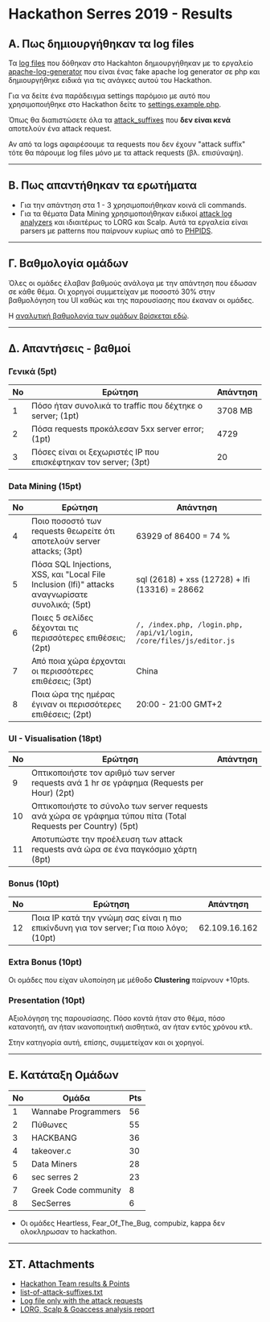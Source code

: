 # Hackathon Serres 2019 - Results

## Α. Πως δημιουργήθηκαν τα log files

Τα [log files](https://github.com/serrestech/hackathon/tree/topic/daily-logs.zip) που δόθηκαν στο Hackahton δημιουργήθηκαν με το εργαλείο [apache-log-generator](https://github.com/theodorosploumis/apache-log-generator) που είναι ένας fake apache log generator σε php και δημιουργήθηκε ειδικά για τις ανάγκες αυτού του Hackathon. 

Για να δείτε ένα παράδειγμα settings παρόμοιο με αυτό που χρησιμοποιήθηκε στο Hackathon δείτε το [settings.example.php](https://github.com/theodorosploumis/apache-log-generator/blob/master/settings.example.php).

Όπως θα διαπιστώσετε όλα τα [attack_suffixes](https://github.com/theodorosploumis/apache-log-generator/blob/master/settings.example.php#L83) που **δεν είναι κενά** αποτελούν ένα attack request.

Αν από τα logs αφαιρέσουμε τα requests που δεν έχουν "attack suffix" τότε θα πάρουμε log files μόνο με τα attack requests (βλ. επισύναψη).

---

## Β. Πως απαντήθηκαν τα ερωτήματα

- Για την απάντηση στα 1 - 3 χρησιμοποιήθηκαν κοινά cli commands.
- Για τα θέματα Data Mining χρησιμοποιήθηκαν ειδικοί [attack log analyzers](https://github.com/theodorosploumis/apache-log-generator#log-analyzers-for-security-problems) και ιδιαιτέρως το LORG και Scalp. Αυτά τα εργαλεία είναι parsers με patterns που παίρνουν κυρίως από το [PHPIDS](https://en.wikipedia.org/wiki/PHPIDS).

---

## Γ. Βαθμολογία ομάδων

Όλες οι ομάδες έλαβαν βαθμούς ανάλογα με την απάντηση που έδωσαν σε κάθε θέμα. Οι χορηγοί συμμετείχαν με ποσοστό 30% στην βαθμολόγηση του UI καθώς και της παρουσίασης που έκαναν οι ομάδες.

Η [αναλυτική βαθμολογία των ομάδων βρίσκεται εδώ](https://github.com/serrestech/hackathon/blob/topic/results/team_results_2019.pdf).

----

## Δ. Απαντήσεις - βαθμοί

### Γενικά (5pt)
| No | Ερώτηση | Απάντηση |
|-----| ------- | -------- |
| 1 | Πόσο ήταν συνολικά το traffic που δέχτηκε ο server; (1pt) | 3708 MB |
| 2 | Πόσα requests προκάλεσαν 5xx server error; (1pt) | 4729 |
| 3 | Πόσες είναι οι ξεχωριστές IP που επισκέφτηκαν τον server; (3pt) | 20 |

### Data Mining (15pt)
| No | Ερώτηση | Απάντηση |
|-----| ------- | -------- |
| 4 | Ποιο ποσοστό των requests θεωρείτε ότι αποτελούν server attacks; (3pt) | 63929 of 86400 = 74 % |
| 5 | Πόσα SQL Injections, XSS, και "Local File Inclusion (lfi)" attacks αναγνωρίσατε συνολικά; (5pt) | sql (2618) + xss (12728) + lfi (13316) = 28662 |
| 6 | Ποιες 5 σελίδες δέχονται τις περισσότερες επιθέσεις; (2pt) | `/, /index.php, /login.php, /api/v1/login, /core/files/js/editor.js` |
| 7 | Από ποια χώρα έρχονται οι περισσότερες επιθέσεις; (3pt) | China |
| 8 | Ποια ώρα της ημέρας έγιναν οι περισσότερες επιθέσεις; (2pt) | 20:00 - 21:00 GMT+2 |

### UI - Visualisation (18pt)
| No | Ερώτηση | Απάντηση |
|-----| ------- | -------- |
| 9 | Οπτικοποιήστε τον αριθμό των server requests ανά 1 hr σε γράφημα (Requests per Hour) (2pt) | |
| 10 | Οπτικοποιήστε το σύνολο των server requests ανά χώρα σε γράφημα τύπου πίτα (Total Requests per Country) (5pt) | |
| 11 | Αποτυπώστε την προέλευση των attack requests ανά ώρα σε ένα παγκόσμιο χάρτη (8pt) | |

### Bonus (10pt)
| No | Ερώτηση | Απάντηση |
|-----| ------- | -------- |
| 12 | Ποια IP κατά την γνώμη σας είναι η πιο επικίνδυνη για τον server; Για ποιο λόγο; (10pt) | 62.109.16.162 |

### Extra Bonus (10pt)
Οι ομάδες που είχαν υλοποίηση με μέθοδο **Clustering** παίρνουν +10pts.

### Presentation (10pt)
Αξιολόγηση της παρουσίασης. Πόσο κοντά ήταν στο θέμα, πόσο κατανοητή, αν ήταν ικανοποιητική αισθητικά, αν ήταν εντός χρόνου κτλ.

Στην κατηγορία αυτή, επίσης, συμμετείχαν και οι χορηγοί.

---

## Ε. Κατάταξη Ομάδων

| Νο | Ομάδα | Pts |
|----|-------|-----|
| 1 | Wannabe Programmers | 56 |
| 2 | Πύθωνες | 55 |
| 3 | HACKBANG | 36 |
| 4 | takeover.c | 30 |
| 5 | Data Miners | 28 |
| 6 | sec serres 2 | 23 |
| 7 | Greek Code community | 8 |
| 8 | SecSerres | 6 |

- Οι ομάδες Heartless, Fear_Of_The_Bug, compubiz, kappa δεν ολοκληρωσαν το hackathon.


---

## ΣΤ. Attachments

- [Hackathon Team results & Points](https://github.com/serrestech/hackathon/blob/topic/results/team_results_2019.pdf)
- [list-of-attack-suffixes.txt](https://github.com/serrestech/hackathon/blob/topic/results/list-of-attack-suffixes.txt)
- [Log file only with the attack requests](https://github.com/serrestech/hackathon/blob/topic/results/only-attacks.log)
- [LORG, Scalp & Goaccess analysis report](https://github.com/serrestech/hackathon/blob/topic/results/attack-reports.zip)